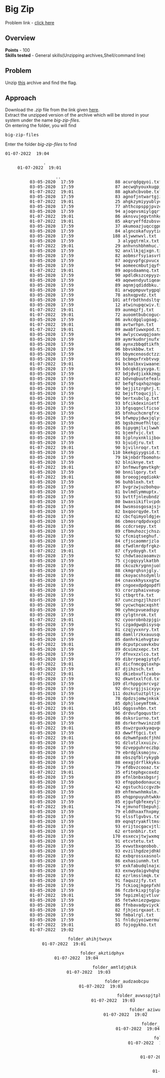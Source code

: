 <h1>Big Zip</h1>
Problem link - <a href="https://play.picoctf.org/practice/challenge/322">click here</a>
<h2>Overview</h2>
<b>Points</b> - 100<br>
<b>Skills tested</b> - General skills(Unzipping archives,Shell/command line)
<h2>Problem</h2>
Unzip <a href="https://artifacts.picoctf.net/c/554/big-zip-files.zip">this</a> archive and find the flag.
<h2>Approach</h2>
Download the <i>.zip</i> file from the link given  <a href="https://artifacts.picoctf.net/c/554/files.zip">here</a>.<br>
Extract the unzipped version of the archive which will be stored in your system under the name <i>big-zip-files</i>.<br>
On entering the folder, you will find
<pre>big-zip-files</pre>
Enter the folder <i>big-zip-files</i> to find
<pre>
01-07-2022  19:04    <DIR>          .
01-07-2022  19:01    <DIR>          ..
03-05-2020  17:59                88 acurqdgqyoi.txt
03-05-2020  17:59                87 aecwqhyouxkugpjtn.txt
01-07-2022  19:01                88 agkahcbvobe.txt
03-05-2020  17:59                83 agnofjntwartgjzq.txt
01-07-2022  19:01                25 ahgkzymiyyublyejnusurp.txt
03-05-2020  17:59                77 ahthcopsppjpvzeny.txt
03-05-2020  17:59                94 ajoqevsmiylgqrt.txt
01-07-2022  19:01                86 aknsvujegvtnhkgfhxbjz.txt
01-07-2022  19:01                85 akqryeffdzubsvowkt.txt
03-05-2020  17:59                37 akumoazjuqccgpmunktwebd.txt
03-05-2020  17:59                84 algncokafuyytinny.txt
03-05-2020  17:59               188 aljwwnwvl.txt
03-05-2020  17:59                 3 alygqtrmlx.txt
01-07-2022  19:01                29 anhvnshbhmhuc.txt
03-05-2020  17:59                92 anxllkjqjxgn.txt
03-05-2020  17:59                82 aobmsrfsyiasvrhb.txt
03-05-2020  17:59                87 aogyvpfgcpvucx.txt
03-05-2020  17:59                94 aomeecmbutjqyfvmgxcwqd.txt
01-07-2022  19:01                89 aopsdaamnq.txt
03-05-2020  17:59                90 apdldkszcepyyzcebqusit.txt
03-05-2020  17:59                49 aqewendyutiqeauv.txt
03-05-2020  17:59                89 aqnmjqdiddbku.txt
03-05-2020  17:59                81 arwppmpuvtygpqkmwewpwba.txt
03-05-2020  17:59                78 ashxqpvdz.txt
03-05-2020  17:59               101 atfrbdthndsltqvx.txt
03-05-2020  17:59                12 atwinupqcwiv.txt
01-07-2022  19:01                89 aunmqzfj.txt
01-07-2022  19:01                72 auoomtbubcogucclgmazg.txt
03-05-2020  17:59                86 avkcdgqlugoag.txt
01-07-2022  19:01                88 avtwrhpn.txt
01-07-2022  19:01                89 awabfiwwxpod.txt
03-05-2020  17:59                94 awlyccwuqqjoangsxw.txt
03-05-2020  17:59                89 aymrkudnrjnufxfdj.txt
03-05-2020  17:59                88 aynxzbbqdtikfhj.txt
03-05-2020  17:59                96 bbvskbbw.txt
03-05-2020  17:59                89 bbymcenosdctzzxcwjxhgphs.txt
03-05-2020  17:59                91 bcbmqxfrxbtvvpjm.txt
01-07-2022  19:01                84 bckolbxviwaanexbk.txt
03-05-2020  17:59                93 bdcqkdiyxyga.txt
03-05-2020  17:59                87 bdjdvdjixkkzmgpht.txt
03-05-2020  17:59                82 bdvnqbuutefealgveyiqd.txt
03-05-2020  17:59                87 befqfsqxhqznqpnmbeayfg.txt
03-05-2020  17:59                90 bejjitzrghrj.txt
03-05-2020  17:59                82 bejsftoqucjjl.txt
03-05-2020  17:59                90 bertxubclg.txt
03-05-2020  17:59                93 bfcikdexinietftdcivwdt.txt
03-05-2020  17:59                33 bfgsqqnclficsolyyzrfxh.txt
03-05-2020  17:59                85 bfnhuchcmrqfrxj.txt
03-05-2020  17:59                94 bfwmpyjdwxjqlysk.txt
03-05-2020  17:59                85 bgsbzmuefhltqczrvj.txt
03-05-2020  17:59                86 bipyqmjlxjlwwhlyiftmnboj.txt
03-05-2020  17:59                91 bjemfvjc.txt
03-05-2020  17:59                88 bjplnyxnklijbodnnll.txt
03-05-2020  17:59                93 bjuidjru.txt
01-07-2022  19:01                90 bjvilnroqr.txt
03-05-2020  17:59               110 bkekgiyygsid.txt
03-05-2020  17:59                79 bkjnbdrfbomohsofd.txt
03-05-2020  17:59                92 blniknye.txt
01-07-2022  19:01                87 bnfmwufgmvtkghydlxp.txt
03-05-2020  17:59                90 bnnilqory.txt
01-07-2022  19:01                88 broeogjeqdiokkvwxdwdk.txt
03-05-2020  17:59                96 buhbloxh.txt
03-05-2020  17:59                87 bvgrzwjuzbohquc.txt
03-05-2020  17:59                81 bvlmdlymmuptx.txt
03-05-2020  17:59                93 bvttfjnleubndzl.txt
03-05-2020  17:59                80 bwaxsikiflvcpdguzpo.txt
03-05-2020  17:59                84 bwsmsosgosajsjualveflqhz.txt
03-05-2020  17:59                82 bxqoorqyde.txt
03-05-2020  17:59                82 cbcfqimyoldgjeohtyew.txt
03-05-2020  17:59                86 cbmosrqdpdvxgchirit.txt
03-05-2020  17:59                86 ccdcrsepy.txt
03-05-2020  17:59                89 cfbmuhozcjchsza.txt
03-05-2020  17:59                92 cfcmiqtseghuf.txt
03-05-2020  17:59                84 cfjscaommrjzlo.txt
03-05-2020  17:59                88 cfwdlmrdpfrgkzc.txt
01-07-2022  19:01                87 cfyydoygh.txt
03-05-2020  17:59                92 chdwtaozaoamvzn.txt
03-05-2020  17:59                75 cjcgqsyylkatbh.txt
03-05-2020  17:59                88 ckcuzkrygnnjuokitfdwkr.txt
03-05-2020  17:59                88 ckmgrqhsnjgly.txt
03-05-2020  17:59                88 ckoyacshsdymllmxmjox.txt
03-05-2020  17:59                84 cnavxkhysxxgtwixkkp.txt
03-05-2020  17:59                89 cngoexdpdgopdfba.txt
03-05-2020  17:59                93 crorzphaivxeugcapx.txt
03-05-2020  17:59                91 ctbqrtfa.txt
03-05-2020  17:59                87 cunczngzjlhzorkzhinhiddf.txt
03-05-2020  17:59                90 cycwchqacxqshtfrpxw.txt
03-05-2020  17:59                90 cyhmcpvueadspy.txt
03-05-2020  17:59                89 cylgtnrok.txt
01-07-2022  19:01                92 cyoorobnbzpjgiutggox.txt
03-05-2020  17:59                91 czgadgwqbisysqolnn.txt
03-05-2020  17:59                81 czqjyvxnry.txt
03-05-2020  17:59                88 damllrzkxauusqwqw.txt
03-05-2020  17:59                85 danhrkiehvgtav.txt
01-07-2022  19:01                89 dcputpcuavkxbufroeyktp.txt
03-05-2020  17:59                89 dcuimzxepc.txt
03-05-2020  17:59                77 dfnvxzxlco.txt
03-05-2020  17:59                99 dibrrpeagiytqfa.txt
01-07-2022  19:01                81 dicfnmcgqloxhpobcsi.txt
03-05-2020  17:59                87 djihzsch.txt
01-07-2022  19:01                81 dkiebxuflzvaboocebgf.txt
03-05-2020  17:59                92 dkwntxxlfcd.txt
03-05-2020  17:59               109 dlrhppgcmrcvgzfxyk.txt
03-05-2020  17:59                92 dncsrgjjsicxyyotwi.txt
03-05-2020  17:59               111 dozkutuztpltjxzbewbndcp.txt
03-05-2020  17:59                78 dpdzsjomwjnksklqumyub.txt
03-05-2020  17:59                85 dphjloeymftmk.txt
01-07-2022  19:01               161 dqgssvhbn.txt
03-05-2020  17:59                96 drdvufgoqustbrxagsuz.txt
03-05-2020  17:59                86 dsksriurno.txt
03-05-2020  17:59                88 dsrkerhwvinzzdbnpfqt.txt
01-07-2022  19:01                85 dswzrguxkyaqvgqzevudu.txt
03-05-2020  17:59                83 dwwfftgci.txt
01-07-2022  19:01                66 dzhwmfpxdcfjhhhaz.txt
03-05-2020  17:59                91 dzlutzlxxuizv.txt
03-05-2020  17:59                90 dzvepguhreczbpilfplck.txt
03-05-2020  17:59                79 ebrdglksmojnv.txt
03-05-2020  17:59                88 ebszqfblrykygbr.txt
03-05-2020  17:59                88 eexgjdrflkkyksavwwvel.txt
03-05-2020  17:59                79 efdbvzcooaz.txt
01-07-2022  19:01                35 efitephgxcoxdzjrykuztrv.txt
03-05-2020  17:59                89 efnlbnbxsbgsrj.txt
03-05-2020  17:59                93 efnppbodonaucxpzeqyzltmh.txt
03-05-2020  17:59                42 egstuchiccgvzboexf.txt
03-05-2020  17:59                89 ehfmnwnhmkulm.txt
03-05-2020  17:59                85 ehqpnpuyuhtwkkutbtsoa.txt
03-05-2020  17:59                85 ejgufqbfexeyljvbzvhvti.txt
01-07-2022  19:01                74 ejmvnoftbepuhjztrpm.txt
03-05-2020  17:59                79 elddhxaxfhxpmyjzlqo.txt
03-05-2020  17:59                91 elssflgvbvs.txt
03-05-2020  17:59                89 eqnqtryakfltmss.txt
03-05-2020  17:59                93 erijtocgacvjtlxhbbiir.txt
03-05-2020  17:59                62 ertonbhir.txt
03-05-2020  17:59               170 esxecvjtwjwxmqfbp.txt
03-05-2020  17:59                91 etcvtetu.txt
03-05-2020  17:59                35 evwutbxqeobob.txt
03-05-2020  17:59                93 evzilhgdzejdhkb.txt
03-05-2020  17:59                82 exbqrossxasnolqqis.txt
03-05-2020  17:59                86 exhasiunmh.txt
03-05-2020  17:59                97 exkfabudqlnajxxhtbfvo.txt
03-05-2020  17:59                83 exnwydaigvhqhqfhup.txt
03-05-2020  17:59                82 ezrlmsslmqk.txt
03-05-2020  17:59                91 faquzzjfy.txt
03-05-2020  17:59                75 fckioqjkgepfxhhtphmi.txt
03-05-2020  17:59                86 fczbrkixpjtglgca.txt
01-07-2022  19:01                59 fepizmlqjvtluvtrfh.txt
03-05-2020  17:59                85 fetwkniezgwgpuajm.txt
03-05-2020  17:59                86 ffnbavadpviycklwm.txt
03-05-2020  17:59                82 fjhjeirqxaot.txt
03-05-2020  17:59                90 fmbalrgl.txt
03-05-2020  17:59                51 fnldujyoiwermulsc.txt
01-07-2022  19:01                85 fojogykho.txt
01-07-2022  19:02    <DIR>          folder_ahihjtwxyx
01-07-2022  19:01    <DIR>          folder_akztidphyx
01-07-2022  19:04    <DIR>          folder_amtldjqhik
01-07-2022  19:03    <DIR>          folder_audzaobcpu
01-07-2022  19:03    <DIR>          folder_avwsspjtpl
01-07-2022  19:03    <DIR>          folder_aziwuihrzs
01-07-2022  19:02    <DIR>          folder_bacjodqcbi
01-07-2022  19:04    <DIR>          folder_bbgetrgzkq
01-07-2022  19:03    <DIR>          folder_bhqrhqawuy
01-07-2022  19:01    <DIR>          folder_bkowexixjw
01-07-2022  19:01    <DIR>          folder_blruwfommb
01-07-2022  19:02    <DIR>          folder_blsoptsoyw
01-07-2022  19:04    <DIR>          folder_bonhiouupd
01-07-2022  19:02    <DIR>          folder_bsaimdjweb
01-07-2022  19:03    <DIR>          folder_cbuspegnaj
01-07-2022  19:02    <DIR>          folder_chrijeenfm
01-07-2022  19:03    <DIR>          folder_cltnqdophu
01-07-2022  19:02    <DIR>          folder_clvucdqgyl
01-07-2022  19:01    <DIR>          folder_cqwqkwgnco
01-07-2022  19:03    <DIR>          folder_cvjxzintzk
01-07-2022  19:03    <DIR>          folder_cvzmvludrs
01-07-2022  19:02    <DIR>          folder_dmjlvgcwtc
01-07-2022  19:03    <DIR>          folder_dmttswkani
01-07-2022  19:03    <DIR>          folder_dutlqpbtbe
01-07-2022  19:01    <DIR>          folder_edjlqfyqrh
01-07-2022  19:03    <DIR>          folder_ejsmvhdnkh
01-07-2022  19:02    <DIR>          folder_eqpflnlidb
01-07-2022  19:03    <DIR>          folder_etsqcjcxom
01-07-2022  19:02    <DIR>          folder_faecmxlvnp
01-07-2022  19:02    <DIR>          folder_fcfaqewzkv
01-07-2022  19:03    <DIR>          folder_fevpxssxat
01-07-2022  19:02    <DIR>          folder_fngjmsugng
01-07-2022  19:02    <DIR>          folder_fogosbxway
01-07-2022  19:01    <DIR>          folder_fqmjtuthge
01-07-2022  19:03    <DIR>          folder_fzvuudytnf
01-07-2022  19:03    <DIR>          folder_geompbqzxd
01-07-2022  19:02    <DIR>          folder_gfdesdtwcu
01-07-2022  19:03    <DIR>          folder_gmxxziwjqx
01-07-2022  19:03    <DIR>          folder_guneyklias
01-07-2022  19:03    <DIR>          folder_gyemxikwvn
01-07-2022  19:02    <DIR>          folder_hjqtcpwxby
01-07-2022  19:03    <DIR>          folder_hxarnwdtrd
01-07-2022  19:01    <DIR>          folder_hypzuqhumd
01-07-2022  19:03    <DIR>          folder_icmzigkcnw
01-07-2022  19:02    <DIR>          folder_imhdldifac
01-07-2022  19:02    <DIR>          folder_izrnblgxjd
01-07-2022  19:03    <DIR>          folder_jrcpayixfu
01-07-2022  19:02    <DIR>          folder_jwybtbdcvu
01-07-2022  19:01    <DIR>          folder_knqqchrayk
01-07-2022  19:03    <DIR>          folder_kvinourcjb
01-07-2022  19:04    <DIR>          folder_lqwdjskvcs
01-07-2022  19:03    <DIR>          folder_lwggmaaooc
01-07-2022  19:02    <DIR>          folder_lzhkhnuylz
01-07-2022  19:02    <DIR>          folder_mroxaffqrr
01-07-2022  19:03    <DIR>          folder_mtnccujynf
01-07-2022  19:03    <DIR>          folder_muyarpxlsi
01-07-2022  19:03    <DIR>          folder_mwvgvimhdc
01-07-2022  19:02    <DIR>          folder_njbcrjkdoi
01-07-2022  19:02    <DIR>          folder_nkaoakqizc
01-07-2022  19:04    <DIR>          folder_nkcavztkwb
01-07-2022  19:02    <DIR>          folder_nqbpooukfd
01-07-2022  19:02    <DIR>          folder_nscwbcvogl
01-07-2022  19:03    <DIR>          folder_ntjgibnjmx
01-07-2022  19:03    <DIR>          folder_nwspazpqqd
01-07-2022  19:04    <DIR>          folder_oetovspdce
01-07-2022  19:03    <DIR>          folder_ofovjtgpwa
01-07-2022  19:04    <DIR>          folder_oujhxaidup
01-07-2022  19:03    <DIR>          folder_ovlozxgwts
01-07-2022  19:03    <DIR>          folder_ovvezqltve
01-07-2022  19:02    <DIR>          folder_oytxufxiii
01-07-2022  19:04    <DIR>          folder_pmbymkjcya
01-07-2022  19:02    <DIR>          folder_psxdzgflqc
01-07-2022  19:03    <DIR>          folder_ptzamcbltj
01-07-2022  19:01    <DIR>          folder_qhscwikodv
01-07-2022  19:03    <DIR>          folder_qitlpxqeli
01-07-2022  19:03    <DIR>          folder_qsvuebxszi
01-07-2022  19:03    <DIR>          folder_qtpzzufiif
01-07-2022  19:01    <DIR>          folder_qxwkxseuqs
01-07-2022  19:02    <DIR>          folder_radrvnnasd
01-07-2022  19:02    <DIR>          folder_rasawtmevb
01-07-2022  19:03    <DIR>          folder_rjbcmioctq
01-07-2022  19:03    <DIR>          folder_rjvnlxyofr
01-07-2022  19:01    <DIR>          folder_rzmrqygplj
01-07-2022  19:02    <DIR>          folder_sbvaeypacm
01-07-2022  19:02    <DIR>          folder_sowfjtixdy
01-07-2022  19:04    <DIR>          folder_sxabgsqxvb
01-07-2022  19:03    <DIR>          folder_tbhshnnhwd
01-07-2022  19:04    <DIR>          folder_tdhydyuvdy
01-07-2022  19:01    <DIR>          folder_tjrjqqmiku
01-07-2022  19:02    <DIR>          folder_trxwljhoxs
01-07-2022  19:02    <DIR>          folder_tsqkkiiovy
01-07-2022  19:02    <DIR>          folder_twuizabyzr
01-07-2022  19:01    <DIR>          folder_upmnuvdruy
01-07-2022  19:04    <DIR>          folder_uqzuntjyvm
01-07-2022  19:02    <DIR>          folder_usagrfaixh
01-07-2022  19:01    <DIR>          folder_uxvqunebny
01-07-2022  19:03    <DIR>          folder_vikrydtvwa
01-07-2022  19:02    <DIR>          folder_vkbphysfda
01-07-2022  19:04    <DIR>          folder_vlsainekkd
01-07-2022  19:01    <DIR>          folder_vpveoiyibn
01-07-2022  19:04    <DIR>          folder_vutirmgutz
01-07-2022  19:04    <DIR>          folder_wdhgdgrbfc
01-07-2022  19:02    <DIR>          folder_wgdcdmekky
01-07-2022  19:03    <DIR>          folder_wrdnrcybcd
01-07-2022  19:02    <DIR>          folder_wxadangttv
01-07-2022  19:01    <DIR>          folder_wxwuccjcgo
01-07-2022  19:02    <DIR>          folder_xcjkkezjhy
01-07-2022  19:04    <DIR>          folder_xcrvrhtzsx
01-07-2022  19:03    <DIR>          folder_xehkkhqjny
01-07-2022  19:03    <DIR>          folder_xikaalbeii
01-07-2022  19:04    <DIR>          folder_xmhgnljztz
01-07-2022  19:02    <DIR>          folder_xncqtawnlz
01-07-2022  19:02    <DIR>          folder_xtshijybzy
01-07-2022  19:03    <DIR>          folder_ykefifmclf
01-07-2022  19:01    <DIR>          folder_ywdgheanll
01-07-2022  19:03    <DIR>          folder_yxrogskwkf
01-07-2022  19:02    <DIR>          folder_yyocxcaojm
01-07-2022  19:01    <DIR>          folder_zcnvekqcsp
01-07-2022  19:02    <DIR>          folder_zxncalkvzm
03-05-2020  17:59                95 foscvapeukcj.txt
03-05-2020  17:59                81 fozjmvtltsrrnlinlvika.txt
03-05-2020  17:59                87 fqyrjgsncfofueunn.txt
03-05-2020  17:59                88 fudfsewmaafsbniiyktzr.txt
03-05-2020  17:59                83 fvrapzgdkhtotqqwxntpkdg.txt
03-05-2020  17:59                92 fvwfxrzdgyvljfwfogpz.txt
01-07-2022  19:01                92 fwuybefdoofkyrvgouwz.txt
01-07-2022  19:01                88 fxmywnktcrvdeqkmfe.txt
01-07-2022  19:01                80 fyhcvbucfglxobq.txt
01-07-2022  19:01                85 fyhthtqanefcqiqkwmpst.txt
03-05-2020  17:59               169 fymuoazrfsnxecsvgtzn.txt
03-05-2020  17:59                89 fzkzwxylpgnoeoxtt.txt
03-05-2020  17:59                90 fzucrufdpuplrinccgm.txt
03-05-2020  17:59                82 gbdmyfpixqbrlmkzys.txt
03-05-2020  17:59                46 gbeflxegbqgh.txt
03-05-2020  17:59                90 gctmujtpbeuowqktskbdwwc.txt
01-07-2022  19:01                83 gdejqcrteheraawufydir.txt
03-05-2020  17:59                81 ggjvczcruzkkmftr.txt
03-05-2020  17:59                90 ggpvwvhmzbhvzwcpahfzf.txt
01-07-2022  19:01                21 gigulxxejwckol.txt
03-05-2020  17:59                87 gkfhhpvyoajvjmdthlpo.txt
03-05-2020  17:59                95 gkfzsbtnuklomoeihnr.txt
01-07-2022  19:01                79 gkqhpxxarsxwxqn.txt
01-07-2022  19:01                96 gkwjldgxkzflahh.txt
01-07-2022  19:01                88 gmdzwcfh.txt
01-07-2022  19:01                37 gnvqxpacdymyijixhdb.txt
03-05-2020  17:59                90 gqnfawhjzrstw.txt
01-07-2022  19:01                88 gqoghzrxnfzxve.txt
03-05-2020  17:59                85 gsozpsblaquyqubqzmzbvdhn.txt
03-05-2020  17:59                89 gubhbqcbyabdpbm.txt
03-05-2020  17:59                86 guhdpkchn.txt
01-07-2022  19:01                89 guhmqinbazvgovwjxf.txt
03-05-2020  17:59                86 gwkbakqqr.txt
03-05-2020  17:59                23 gwpknueybwxg.txt
03-05-2020  17:59                82 gxvdvbvlrvqpxrwlyfvhjea.txt
03-05-2020  17:59               104 gzcicadxxdhdlazay.txt
03-05-2020  17:59                86 gzmlzunurqco.txt
03-05-2020  17:59                90 gzunuopftivut.txt
03-05-2020  17:59                81 hbmvswuso.txt
03-05-2020  17:59                89 hcfiukmxxznnhrhujg.txt
03-05-2020  17:59                90 hcigdurjdsdxppicqek.txt
03-05-2020  17:59                82 hcshrptzbru.txt
03-05-2020  17:59                90 hcwfqhgxmgactlgupuvjji.txt
03-05-2020  17:59                88 hczpmrstcfz.txt
03-05-2020  17:59                28 heacmdencfnuswak.txt
03-05-2020  17:59                91 hehqscbcpnublxaybula.txt
01-07-2022  19:01                87 henbmugabzzqokxpydbsufai.txt
03-05-2020  17:59                93 hhqpobbwl.txt
03-05-2020  17:59                86 hhrqhaqqwgwgeoijgnievqt.txt
03-05-2020  17:59                91 hjezfeetfgpo.txt
03-05-2020  17:59                19 hkpqijxokeigqxfplafskhvf.txt
03-05-2020  17:59                89 hlbummkhnqv.txt
03-05-2020  17:59               175 hllhxlvvdgiii.txt
03-05-2020  17:59                88 hlwulnwujjmmoezjm.txt
03-05-2020  17:59                26 hmdkumdh.txt
03-05-2020  17:59                91 hoabnwdmqxtvjidouyl.txt
03-05-2020  17:59                89 hoknooruxubzdylidmxmirpx.txt
03-05-2020  17:59                83 hoqzvcxttkbxzpdiihkm.txt
03-05-2020  17:59                85 hozkukutzpzxdkyv.txt
03-05-2020  17:59                89 hquhlocwkeobuxpzwj.txt
03-05-2020  17:59                86 hsotdrvwofionfjgulbdwun.txt
03-05-2020  17:59                89 hulepsmrgwvxuyac.txt
03-05-2020  17:59                98 hurelfscaplaustaibkv.txt
03-05-2020  17:59                96 hvyesmomjlilmwbk.txt
03-05-2020  17:59                80 hwszdzwihufkjk.txt
01-07-2022  19:01                86 hwyilhqczfuynxszcmhshp.txt
01-07-2022  19:01                89 hyigflomcweq.txt
03-05-2020  17:59                91 hylbekyrhmdnfzpbffz.txt
03-05-2020  17:59                83 iadfbuucsuh.txt
03-05-2020  17:59                80 iaigmrupwabdslyfnae.txt
01-07-2022  19:01                93 idvvniidkwcpwuavzgvqfn.txt
03-05-2020  17:59                91 ifvfczvcjyuesxiltlzyvzcw.txt
03-05-2020  17:59                84 igikhevnxqkczkbpkz.txt
03-05-2020  17:59                87 igqecbsf.txt
03-05-2020  17:59                90 igxzpywy.txt
03-05-2020  17:59                32 ihdqlnnfpedd.txt
03-05-2020  17:59               111 ihuiuiltlas.txt
03-05-2020  17:59                89 ikcgeram.txt
01-07-2022  19:01                84 ikurqussssfhpfcbw.txt
01-07-2022  19:01                90 ilmgqurbzs.txt
03-05-2020  17:59                93 inczjboudkdqwjltstjbi.txt
03-05-2020  17:59                95 inhhxzpctl.txt
03-05-2020  17:59                83 iqjjivkwlgsiqj.txt
03-05-2020  17:59                88 iserhlwdhhc.txt
03-05-2020  17:59                94 itkmaptvdhmabicd.txt
01-07-2022  19:01                91 itttrfbeajzjmgufqwueip.txt
03-05-2020  17:59                91 iulkpjkvdjmgnechkpg.txt
03-05-2020  17:59                80 iwbtrxdiufdapybozsl.txt
03-05-2020  17:59               180 iwhnbrelcihfsnlailg.txt
03-05-2020  17:59                86 iwqsvthweriaeryzlsulavq.txt
03-05-2020  17:59                89 ixnjdvrtxbjqokbklmksqm.txt
01-07-2022  19:01                71 iynjmlifzqlnf.txt
03-05-2020  17:59                89 iyqhdruthzvgf.txt
03-05-2020  17:59                85 izktphvzmx.txt
03-05-2020  17:59                88 jfhfsilzxewqxooqpius.txt
01-07-2022  19:01                90 jflgpeyjfsnzmomlokdut.txt
03-05-2020  17:59                83 jhohfyuhp.txt
01-07-2022  19:01                75 jhutpvthg.txt
03-05-2020  17:59                82 jkmaaypzg.txt
03-05-2020  17:59                94 jkpohoxp.txt
03-05-2020  17:59                89 jkshtszwkbvw.txt
03-05-2020  17:59                64 jktgoqaioszlmjlt.txt
03-05-2020  17:59                89 jmldtllmiobmxwxcxsatpbr.txt
03-05-2020  17:59                89 jowjtidhtqncswpx.txt
03-05-2020  17:59                84 jppbdlyppdicnjfhqqplaq.txt
03-05-2020  17:59                15 jpvaawkrpno.txt
03-05-2020  17:59                88 jrdzivoqwdmt.txt
01-07-2022  19:01                94 jvuiuibk.txt
03-05-2020  17:59                80 jvutlpnevmtboneswt.txt
03-05-2020  17:59                86 jwdwrzfxwmdu.txt
01-07-2022  19:01                85 jwhddpxrgckcchaeqsbclf.txt
03-05-2020  17:59                90 jxoqjwwage.txt
03-05-2020  17:59                85 jxphwcnirjanihihymjyotnz.txt
03-05-2020  17:59                86 jymvxvmlxwnojaynyuzamnj.txt
03-05-2020  17:59                82 jzbmhbzsoqmhfxnyj.txt
03-05-2020  17:59                84 jzuufffekpzrdshaibfdsfu.txt
01-07-2022  19:01                13 kbigbmtuanrxj.txt
03-05-2020  17:59                87 kdcygrtjixqlqnn.txt
01-07-2022  19:01                85 kdtzhmumpbdcr.txt
03-05-2020  17:59                88 kgbmufixh.txt
03-05-2020  17:59                93 kgpolzqkdbavyrvm.txt
03-05-2020  17:59               100 kgupjbjaa.txt
03-05-2020  17:59                92 kgyovjhklqabaiiqzklp.txt
03-05-2020  17:59                87 kluznzqjbjepvgcfk.txt
03-05-2020  17:59               174 kmlrkidnutaaggcfeicg.txt
03-05-2020  17:59                89 knesokyylaazfltheeavxwv.txt
03-05-2020  17:59                88 knylvfpaaiucxiwpt.txt
03-05-2020  17:59                93 koknpgnzbklskbqnpcsqgf.txt
01-07-2022  19:01                79 kpszqscdipfflxwxfcczn.txt
03-05-2020  17:59                68 kqjgxygvxwsp.txt
03-05-2020  17:59                74 kqyrqqloqkrh.txt
03-05-2020  17:59                88 kwnzohtzewlqujptaybq.txt
03-05-2020  17:59                94 kwpyxkrrmuz.txt
03-05-2020  17:59                90 kyxoixiivxesjgywr.txt
03-05-2020  17:59                91 kzfxmoonx.txt
03-05-2020  17:59                89 labweacjjcleidjgscyaeaoy.txt
03-05-2020  17:59                85 ladtlepqyxiyqfgyvwp.txt
03-05-2020  17:59                82 lagucpalrlsmsdkoxlkns.txt
03-05-2020  17:59                15 lakibsjsvindcsk.txt
03-05-2020  17:59                91 lcvbkbfdrgakwjxguw.txt
03-05-2020  17:59                87 lhirneytcbvupaowpp.txt
03-05-2020  17:59                38 lhzrwpfuftfsdx.txt
01-07-2022  19:01                88 lioabyvs.txt
01-07-2022  19:01                85 lmexkvjieicmhbjmaf.txt
03-05-2020  17:59                90 lmkcegutdbgahloqyiej.txt
03-05-2020  17:59                89 lnratoibanshvoimywqgvbr.txt
03-05-2020  17:59                86 loylojqjmvtkoxetujlbp.txt
03-05-2020  17:59                 6 loznrwjjvgaoxzethfony.txt
03-05-2020  17:59                53 lpewtpkurdmcivfpw.txt
03-05-2020  17:59                31 lpfcpqdncbbonzhytflqx.txt
03-05-2020  17:59                86 lrsxwxel.txt
03-05-2020  17:59                84 ltmvvgvcw.txt
03-05-2020  17:59                94 lugfmhbugaurpyetqnnvibn.txt
03-05-2020  17:59                75 luvmwxfyjxcjn.txt
03-05-2020  17:59                38 luzzwsphatdbxw.txt
03-05-2020  17:59                89 lwhwbzyuf.txt
03-05-2020  17:59                87 lwkpjdkdhut.txt
03-05-2020  17:59                90 lwqqokpbncexepn.txt
03-05-2020  17:59                91 lxoueirqluunsisptz.txt
01-07-2022  19:01                55 lynhdakni.txt
03-05-2020  17:59                85 lztpmeovkyegaumydnq.txt
03-05-2020  17:59                92 mawkekrqhvvwlzswxsn.txt
03-05-2020  17:59                78 mazytbifqdmpflxecqaul.txt
03-05-2020  17:59                85 mcjgpzyfqkjkgcqxunw.txt
03-05-2020  17:59                90 mdaoqswueetfvavpzevzdw.txt
03-05-2020  17:59                90 mdapxsgbre.txt
03-05-2020  17:59                95 mkpjzioedctmolj.txt
01-07-2022  19:01                82 mktyhgmedcj.txt
01-07-2022  19:01                90 mkyhrzdcmsnwqdmpuqftz.txt
03-05-2020  17:59                88 mlbsobewwehpoilqccqq.txt
01-07-2022  19:01                45 mlowsathkwra.txt
03-05-2020  17:59                91 mnffkxcceikkzqfebh.txt
03-05-2020  17:59                84 mnwbicbqadbbegu.txt
03-05-2020  17:59                88 mpurnvnohzhutjfmiu.txt
03-05-2020  17:59                55 msmolavdvnzt.txt
03-05-2020  17:59                91 muejxoonumiwhmek.txt
03-05-2020  17:59                93 musfdvthnijxnbspt.txt
03-05-2020  17:59                69 mutkumdxww.txt
03-05-2020  17:59                87 mwmyugpjpvhesgjd.txt
03-05-2020  17:59               128 mxnbugmfsuwdeo.txt
01-07-2022  19:01                40 mxnenstayuxpupziqjlpfdo.txt
01-07-2022  19:01                91 myjdwgkvo.txt
01-07-2022  19:01                34 myllpxocxggltjitnkyc.txt
03-05-2020  17:59                87 nabxbvqxwlptb.txt
01-07-2022  19:01                82 nbdrisadyqmbapbdapf.txt
03-05-2020  17:59                90 nbnmjtavrdtrkyyronbirqk.txt
03-05-2020  17:59                20 ndahzeirpzyrjrrrlo.txt
03-05-2020  17:59                78 ndrjliqu.txt
03-05-2020  17:59                93 negcjkqxc.txt
03-05-2020  17:59                93 nerygxvybsmlxg.txt
03-05-2020  17:59                92 nfahnxwtdgesfaog.txt
01-07-2022  19:01                78 nfdkjrqglezwylcglcrqhytf.txt
03-05-2020  17:59                90 nftmxkynxgcokemtmsrkvpj.txt
03-05-2020  17:59               103 niltnyuyyoiybvwke.txt
03-05-2020  17:59                77 nlaglqpeemkyxtnadztngnys.txt
01-07-2022  19:01                88 nminpgfxsvzoc.txt
03-05-2020  17:59                38 nnjxmsexpcj.txt
03-05-2020  17:59                82 nplrvqikgrndvtzwfv.txt
03-05-2020  17:59                93 nqdokgbicrkkf.txt
03-05-2020  17:59                91 nrwufccyznzbmdjkwde.txt
03-05-2020  17:59                52 nsisvfypckrydbal.txt
03-05-2020  17:59                89 nudrvwvzlcipmebuqkscfznb.txt
03-05-2020  17:59                76 nvccqmzzmznnmq.txt
03-05-2020  17:59                90 nvixklboaujqqdzhvlvm.txt
03-05-2020  17:59                86 nvppzzhdqjlffsqqyx.txt
03-05-2020  17:59                89 nvsghmstomql.txt
03-05-2020  17:59                91 nwfwmqyzujbofaqrlcgkau.txt
01-07-2022  19:01                85 nwnxoxtlidzwcwcuubju.txt
01-07-2022  19:01                80 nxtyfwwnnifcisepihw.txt
03-05-2020  17:59                87 oafxnlzsdeph.txt
03-05-2020  17:59               177 oanhzoiauztbij.txt
01-07-2022  19:01                95 obkldvnhir.txt
03-05-2020  17:59                94 ocdgtzdftcaenemwv.txt
03-05-2020  17:59                72 ocftbzwpjvjunentuho.txt
03-05-2020  17:59                61 oepziofjzvxzf.txt
03-05-2020  17:59                52 ogfjjioyc.txt
03-05-2020  17:59               116 ogmkhuwrbzaoxhgt.txt
03-05-2020  17:59                89 ohbrugkrqdzrc.txt
03-05-2020  17:59                85 ohnfmgfslnyniqkfelxywvqv.txt
03-05-2020  17:59               103 oiquvgpgsietbcn.txt
03-05-2020  17:59                87 okyinrlby.txt
03-05-2020  17:59                86 oliiqtgwyapghbbqrejdsy.txt
03-05-2020  17:59                77 olukbfmlzimwdy.txt
03-05-2020  17:59               108 opkxmpzjvfv.txt
03-05-2020  17:59                88 oqojqevzmm.txt
03-05-2020  17:59               101 ordiqeyhqhterhpgr.txt
03-05-2020  17:59                87 orpqklok.txt
03-05-2020  17:59                84 osgowakqhnojyxenxigpd.txt
03-05-2020  17:59                79 otfmczvihptqh.txt
01-07-2022  19:01                92 otgjjdbhookj.txt
03-05-2020  17:59                93 othqbrdcucqydfbrfbfnwvg.txt
03-05-2020  17:59                89 oujpltnclskf.txt
01-07-2022  19:01                78 owjmbhlx.txt
03-05-2020  17:59                92 owynsggv.txt
03-05-2020  17:59                83 oxbcyjsy.txt
03-05-2020  17:59                83 oyhvawfuodcb.txt
03-05-2020  17:59                91 oyhyyadlafunm.txt
01-07-2022  19:01                10 oypvhxdlutsjw.txt
03-05-2020  17:59                89 ozqcgkzoqibsbmtv.txt
01-07-2022  19:01                86 pbrianutzpe.txt
01-07-2022  19:01                91 pcbowrabxhkhdycfdeutlv.txt
03-05-2020  17:59                80 pcobojcwfgb.txt
03-05-2020  17:59                56 pgdfigcbkgw.txt
01-07-2022  19:01               172 phgwknangvjwvweju.txt
03-05-2020  17:59                89 phtjykaw.txt
03-05-2020  17:59                29 pidwbnzrhiya.txt
03-05-2020  17:59                80 piruvhpiqgpvg.txt
03-05-2020  17:59                89 plhcwzkgaxubkwp.txt
03-05-2020  17:59                88 plrvgfoxowuc.txt
03-05-2020  17:59                93 pnjqxbzkwayxolvpge.txt
03-05-2020  17:59                90 porfrnktxkqplbvxzl.txt
03-05-2020  17:59                83 poxdgunpbeftusbv.txt
03-05-2020  17:59               185 ppkaxzgvmjkkmcjru.txt
03-05-2020  17:59                88 ppyxzwwuzxtgggc.txt
01-07-2022  19:01                89 pqotjtsrcdj.txt
01-07-2022  19:01                93 prshiwdgulpwt.txt
03-05-2020  17:59                86 ptghloaglxagbug.txt
03-05-2020  17:59                88 pwmjsfht.txt
03-05-2020  17:59                89 pxufvmubuhqaxjgytt.txt
01-07-2022  19:01                90 pydlreuuhooqon.txt
03-05-2020  17:59                91 pzqwqlunpxt.txt
01-07-2022  19:01                91 qatqgoew.txt
03-05-2020  17:59                83 qavphnhpze.txt
03-05-2020  17:59                91 qfpznsodzfbgbte.txt
03-05-2020  17:59                83 qhcsrwkdjubcncgz.txt
01-07-2022  19:01                89 qighuhrapcnu.txt
03-05-2020  17:59                91 qitzytbftwggyuamfit.txt
03-05-2020  17:59                84 qjhjgoniiqrph.txt
03-05-2020  17:59                92 qkqypdqcnbpwbgchxurx.txt
03-05-2020  17:59                77 qlaohuqgjpdyfbznj.txt
03-05-2020  17:59                78 qmjisezmkw.txt
03-05-2020  17:59                96 qniqkefwtdkjxnrsik.txt
01-07-2022  19:01                77 qnlpfghezxdgmlvy.txt
01-07-2022  19:01                89 qpxalmjknomijipeqaxzo.txt
03-05-2020  17:59                85 qpxlajduvcbhgyioy.txt
03-05-2020  17:59                90 qqdlfwdsqlayz.txt
03-05-2020  17:59                88 qqznmhjnsfnihftpsvthyz.txt
03-05-2020  17:59                79 qrvfpaupaplfzongmeztux.txt
01-07-2022  19:01                89 qskjuskeybtgic.txt
03-05-2020  17:59                82 qtkztgnqlx.txt
03-05-2020  17:59                87 qtupdddtqzvhdrwmeb.txt
03-05-2020  17:59                86 qwkhudiafa.txt
01-07-2022  19:01               108 qxftrkqoiozcmwjomjwcbqvc.txt
03-05-2020  17:59                87 qzfcymdexnnnuyqeblcdn.txt
03-05-2020  17:59                91 qzhqasnjedflxgtwlifhj.txt
03-05-2020  17:59                87 ragljzwquq.txt
03-05-2020  17:59                84 rbgkhxrktuzuedgcrjpba.txt
03-05-2020  17:59                17 rdopbrwkxdcqtz.txt
01-07-2022  19:01                90 reunufsxxpqf.txt
03-05-2020  17:59                89 rgxnyqfqhqyyjurcxvp.txt
03-05-2020  17:59                51 rkuxuphxufceo.txt
03-05-2020  17:59                89 rmkwitevckieq.txt
03-05-2020  17:59                88 rnfrrfdptjbkiugnvro.txt
03-05-2020  17:59                86 rojidkzkgtgraz.txt
03-05-2020  17:59                89 rpwmhjfylmoukjdxodtahy.txt
03-05-2020  17:59                88 rsojcceyrhrufm.txt
03-05-2020  17:59                93 rsrmvkrbfpxgeukobyz.txt
03-05-2020  17:59                86 rufgczrvlaavlcm.txt
01-07-2022  19:01                83 rxabjiwplbcb.txt
03-05-2020  17:59                 6 rxohaqrmsfjwtc.txt
01-07-2022  19:01                75 rxyhwlastxfmu.txt
01-07-2022  19:01                88 ryowcrsnrbygmemvlafonxgo.txt
03-05-2020  17:59                89 saoqlbhzb.txt
01-07-2022  19:01                90 sawlzumoaxbih.txt
03-05-2020  17:59               102 sbqtyaixzakfy.txt
01-07-2022  19:01                91 scfwnmzfsuozcuwbnenon.txt
03-05-2020  17:59               171 scouxhgldwm.txt
03-05-2020  17:59                94 scpsawhhyzanqhhvg.txt
03-05-2020  17:59                77 sdxexozxzohj.txt
03-05-2020  17:59                87 sfvauurhgtw.txt
03-05-2020  17:59                89 shyhisfnotafnky.txt
03-05-2020  17:59                89 sipepnbn.txt
03-05-2020  17:59                85 sivybvtnkehpbhwwnejbw.txt
03-05-2020  17:59                89 sjficysli.txt
03-05-2020  17:59               185 slojtjbfdysd.txt
03-05-2020  17:59                86 sluhtjgoc.txt
03-05-2020  17:59                87 slzekiyxembkvrwjjzfwkmnm.txt
01-07-2022  19:01                49 smutqylynapqbrh.txt
03-05-2020  17:59                90 smytockhnqouaezwtxbxq.txt
03-05-2020  17:59                95 snkwhnfbmmeljmhea.txt
03-05-2020  17:59                88 snqnlfaufzgdph.txt
03-05-2020  17:59                17 soykgsdkbbeoatuvb.txt
03-05-2020  17:59                85 spviepnlpopjvwvlweuagy.txt
01-07-2022  19:01                88 ssmwjuiub.txt
01-07-2022  19:01                88 suawuatubrfzbkl.txt
03-05-2020  17:59                85 sujbuvpsfh.txt
03-05-2020  17:59                74 suroxbcbfjrwdchqls.txt
03-05-2020  17:59                83 suxljebfmjnv.txt
01-07-2022  19:01               107 swgpdjpocr.txt
03-05-2020  17:59                85 syiznwaqmxjeltnzrtvhfl.txt
03-05-2020  17:59                96 szcbxardrjyvtnyzn.txt
03-05-2020  17:59                85 szhmvimlfn.txt
03-05-2020  17:59                86 taxogizsavngyqco.txt
01-07-2022  19:01                95 tcekkbmo.txt
01-07-2022  19:01                96 tfpqclzsf.txt
01-07-2022  19:01                71 tgkvwlavybixabithy.txt
03-05-2020  17:59                96 tlyyzuweiotaotmzznn.txt
03-05-2020  17:59                30 tmtekkrhdjseefxugjfy.txt
03-05-2020  17:59                82 tnnqytiydjkeofzrgdxthtu.txt
03-05-2020  17:59                90 tnxwqvnsdfwp.txt
03-05-2020  17:59                92 tnygdafzyr.txt
03-05-2020  17:59                18 tqasbpvyjs.txt
03-05-2020  17:59                91 trkmqvbvtqnlxm.txt
03-05-2020  17:59                82 ttbvtrsgl.txt
03-05-2020  17:59                90 twckbwwhhpygafpv.txt
03-05-2020  17:59               105 twmrrusiqrzpgm.txt
01-07-2022  19:01               102 txfgqnphofpo.txt
03-05-2020  17:59                91 txfhoypzpz.txt
03-05-2020  17:59                83 txtahhgfzib.txt
03-05-2020  17:59                93 tzivpxzkrpun.txt
03-05-2020  17:59                84 ubcrgcwryxqt.txt
03-05-2020  17:59                94 ubtcdqfaaqglwugouehfjyo.txt
01-07-2022  19:01                98 udwmyvjwnzljb.txt
03-05-2020  17:59                91 uejxiiqealpqmmunofjgcl.txt
03-05-2020  17:59                85 ugnbaaznfllmocsnhftbcpw.txt
03-05-2020  17:59                87 uhovkokybcizvlbzgzvyngjg.txt
01-07-2022  19:01               108 uimgkfjlmbdmjoyeoe.txt
01-07-2022  19:01                89 ukftcegwwlbuvaqxflpxt.txt
01-07-2022  19:01                88 ulwyjnmxenuyyoyrqasc.txt
01-07-2022  19:01                84 ulztgogf.txt
03-05-2020  17:59                99 umcndevrkoatueif.txt
03-05-2020  17:59                81 umsjksiqphtdkdddydujzl.txt
03-05-2020  17:59                91 umxyzvbz.txt
03-05-2020  17:59                87 uqjhptjazwevtfqafvu.txt
01-07-2022  19:01                83 ureanadwankljtbpocp.txt
03-05-2020  17:59                85 utrkamzhdhpuackij.txt
03-05-2020  17:59                80 uvinhafvwaldnoxsgz.txt
01-07-2022  19:01                89 uvofvqukcuxmlotxoqussduf.txt
03-05-2020  17:59                91 uvwgibrtjpqa.txt
01-07-2022  19:01                86 uvyjfdislejpn.txt
01-07-2022  19:01                98 uwfsfmosmfezhqfeq.txt
03-05-2020  17:59                80 uxredxjgfxeurzewa.txt
03-05-2020  17:59                90 uynkcgxxxluchbxadr.txt
03-05-2020  17:59                80 uzzrpnwcaceghqhxqjz.txt
03-05-2020  17:59               177 vayqcbxtisxxzg.txt
01-07-2022  19:01                93 vdnjwfmgmhiagflvedwmrk.txt
03-05-2020  17:59                93 veizfqtosbxqzgc.txt
03-05-2020  17:59                60 veudvsrupby.txt
03-05-2020  17:59                92 veztswiqivylkwqsmxyd.txt
01-07-2022  19:01                82 vjlibysujuvorpddlcu.txt
03-05-2020  17:59                89 vjlsigcmfcisph.txt
03-05-2020  17:59                82 vlbwpmlwctvxwjwdmlwq.txt
03-05-2020  17:59                95 vmcscwvsvvpcbzp.txt
01-07-2022  19:01                82 vpepzgfoyasata.txt
01-07-2022  19:01                89 vsfkuawutriobuwwy.txt
03-05-2020  17:59                91 vvcosswcazsiosvddss.txt
03-05-2020  17:59                87 vvsfixcfpuvbrd.txt
01-07-2022  19:01                51 vvsldkyvnshpgosv.txt
03-05-2020  17:59                90 vxlkusqrjhjs.txt
03-05-2020  17:59                93 vzrhsvjknnfbvnzmjbpciuak.txt
01-07-2022  19:01                85 wafgtynhxbkjxnss.txt
01-07-2022  19:01                59 wawmxytelorkvhfiowdenj.txt
01-07-2022  19:01                90 wbmqkutyigfrh.txt
03-05-2020  17:59                39 wccymzfvediiuimha.txt
03-05-2020  17:59               114 wgxqmvdqldjpxne.txt
03-05-2020  17:59                83 whstzlejwosej.txt
01-07-2022  19:01                90 wiymtotartocyf.txt
03-05-2020  17:59                79 wjldtrtkfv.txt
03-05-2020  17:59                89 wjpicjnlmorqwesy.txt
03-05-2020  17:59                88 wkabzdzslozwnoactzrt.txt
01-07-2022  19:01                94 wllvhbozoigtjcqgse.txt
01-07-2022  19:01               170 wlpqpvlsh.txt
03-05-2020  17:59                85 wovwbzmuldziqzzttp.txt
03-05-2020  17:59                92 wrsfdluutbxeagwszquvd.txt
03-05-2020  17:59                88 wrvgtmdoistuobghvi.txt
03-05-2020  17:59                82 wsqjxtoti.txt
01-07-2022  19:01                76 wssrptjnzzeeoh.txt
03-05-2020  17:59                90 wuxsvbflq.txt
03-05-2020  17:59                87 wwnonytbdwftixpfwy.txt
01-07-2022  19:01                91 wwzxglifrpkoabsdfg.txt
03-05-2020  17:59                83 wyrsaruizpmvcrttfwjguawl.txt
03-05-2020  17:59                90 xagvumrwiepkglppclc.txt
03-05-2020  17:59                83 xcguovwoachzi.txt
01-07-2022  19:01                77 xdhwafkszvwllrojcqio.txt
03-05-2020  17:59                84 xdwdwowerwpetvaoure.txt
03-05-2020  17:59                78 xhppilwlshyhuwtx.txt
03-05-2020  17:59                83 xjszwxsrl.txt
03-05-2020  17:59                87 xkbkevnipvewpyrnv.txt
03-05-2020  17:59                86 xkjkiuogdldj.txt
03-05-2020  17:59                88 xkugsaplesryeprilahbvd.txt
03-05-2020  17:59                82 xnogetim.txt
03-05-2020  17:59                96 xolsrazt.txt
03-05-2020  17:59                84 xqmiicncyvfoxcxb.txt
03-05-2020  17:59                85 xroawpwniqdoub.txt
01-07-2022  19:01                91 xskupixdxqvmnalpkjvzb.txt
01-07-2022  19:01                84 xtgbwnrpwqwdze.txt
01-07-2022  19:01                93 xtjbciepqpixsidxgahsram.txt
03-05-2020  17:59                78 xtjhjufr.txt
03-05-2020  17:59                63 xtnkikiuijqidjx.txt
03-05-2020  17:59                88 xtplbemvlgifjomjqqto.txt
03-05-2020  17:59                70 xujhonkbpyzxxaqiwfclqp.txt
03-05-2020  17:59                80 xvnovymxtyiosuwgoinxqhf.txt
03-05-2020  17:59                88 xvwxjvbrjspvwwphvmcn.txt
03-05-2020  17:59                91 xwggtizpjvdutejhc.txt
03-05-2020  17:59                96 xwpyjxuwmzwwgkefxt.txt
03-05-2020  17:59                17 xyjjhhswcepbzksyzrd.txt
03-05-2020  17:59                90 xzkawplgtvtm.txt
03-05-2020  17:59                67 ybgdtrgpuhpot.txt
03-05-2020  17:59                82 ybvknjiztvgotqcpgnccpbqg.txt
03-05-2020  17:59                94 ydpcvqoysguoxhnmlodk.txt
03-05-2020  17:59                84 yeptrvckrhuwfimgeytzqg.txt
03-05-2020  17:59                91 yeqghejqrzpxprde.txt
03-05-2020  17:59                85 yfzfozrd.txt
03-05-2020  17:59                64 yhnajnvvgoqntnzmdp.txt
01-07-2022  19:01                80 yivlxdqpctyfuxoog.txt
03-05-2020  17:59                82 yjxxuzromduzjzgqvoios.txt
03-05-2020  17:59                91 ykbjwetkjmwskjkfprjpny.txt
03-05-2020  17:59                92 ykizimmgjph.txt
03-05-2020  17:59                93 ykuwswsgcgbyecoym.txt
03-05-2020  17:59               109 ymmikrfjzcucd.txt
03-05-2020  17:59                78 yokqofrepnycbbnlaxpmhdiy.txt
03-05-2020  17:59                92 ypsjrrcrsp.txt
03-05-2020  17:59                82 yrklfegpxx.txt
03-05-2020  17:59                83 ysxdtfvylvafhpebl.txt
03-05-2020  17:59                85 ywfgtfbiyxzwscjlxxhdbf.txt
01-07-2022  19:01                91 ywyjjpgjnkjrkymdxvjgxfiw.txt
03-05-2020  17:59                93 yxnxilkirf.txt
03-05-2020  17:59                91 yxqxofysf.txt
03-05-2020  17:59                88 yzjvgnssdyyujvhvaxthd.txt
03-05-2020  17:59                79 yzsurahwnmr.txt
01-07-2022  19:01                89 yzunapnldzhvskbxkbetuwjf.txt
01-07-2022  19:01                81 zalcbnapsal.txt
03-05-2020  17:59                80 zaqoczdgeeduycqhtinlaptr.txt
03-05-2020  17:59                88 zaxqjrlw.txt
03-05-2020  17:59                82 zdjsuwup.txt
03-05-2020  17:59                85 zdvkklehmcwljjizb.txt
03-05-2020  17:59                89 zejlkhxylqstwtrkock.txt
03-05-2020  17:59                86 zexajhkalbigxydnegmzaz.txt
03-05-2020  17:59                41 zfdujontmug.txt
01-07-2022  19:01                86 zfdzvfjcfaqqmwfawtfwxg.txt
01-07-2022  19:01                95 zgwdgfktaruzasuun.txt
01-07-2022  19:01                91 ziarsquftijkcbcfkvl.txt
03-05-2020  17:59                74 zijpomdywluzfvkixoy.txt
03-05-2020  17:59                88 zjqsvepywrefjbunrwzcvmhg.txt
01-07-2022  19:01                80 zlyclubd.txt
01-07-2022  19:01                83 zpwhzznuovqfzcwttv.txt
03-05-2020  17:59                89 zrfurhhoyjcdsla.txt
03-05-2020  17:59                90 zronbelkoxftmbreck.txt
03-05-2020  17:59                86 zrrrgadwwdexaqpasphaj.txt
03-05-2020  17:59                82 zsdajnkcqouuqvcusbvagmgn.txt
03-05-2020  17:59                83 ztstkhhbmzontbptaplq.txt
03-05-2020  17:59                70 zuixpsxihgeopxrednsvkp.txt
01-07-2022  19:01                91 zumldfehnvcmgmcemwavg.txt
03-05-2020  17:59                90 zuqlzqjgwdpsgddkvkfnnm.txt
03-05-2020  17:59               105 zvtuofpgroy.txt
03-05-2020  17:59                85 zvzfrtmrwigbrisbkdpmud.txt
03-05-2020  17:59                89 zwzompvirggxfwhlri.txt
03-05-2020  17:59                83 zycxiljatekrtoejqflozui.txt
             640 File(s)         54,371 bytes
             121 Dir(s)  347,188,523,008 bytes free</pre>
I got the above by running these commands on Windows CMD
<pre>cd \Users\username\big-zip-files\big-zip-files <br>dir</pre>
As I wasn't able to view them all at the same time on the Windows File Explorer.
Now we have two ways of obtaining the flag<br>
<h3>Easy Way Out</h3>
Use the search icon provided in the Files Explorer (both Windows and Ubuntu).<br>
Since all the flags in the PicoGym begin with <i>pico</i>, it is easy to type it in the search box and get the file.
<h3>Traditionalist Approach</h3>
From the given folders, open the folder <i>folder_pmbymkjcya</i>. You will get
<pre>01-07-2022  19:04    <DIR>          .
01-07-2022  19:04    <DIR>          ..
01-07-2022  19:04                92 file_aezbhntczvzfklbch.txt
01-07-2022  19:04                92 file_bhnrleaaspdjwxco.txt
01-07-2022  19:04                92 file_gbefaeqmibytm.txt
01-07-2022  19:04                92 file_leygudoexxzoazwn.txt
01-07-2022  19:04                92 file_moyhvsgtj.txt
01-07-2022  19:04                92 file_nnguvmwg.txt
01-07-2022  19:04                92 file_qlnkyugpcjirfbailnuria.txt
01-07-2022  19:04                92 file_qoujukoqh.txt
01-07-2022  19:04                92 file_wqndjmfip.txt
01-07-2022  19:04                92 file_xxwkjbovmmxibu.txt
01-07-2022  19:04    <DIR>          folder_cawigcwvgv
              10 File(s)            920 bytes
               3 Dir(s)  347,254,820,864 bytes free</pre>
Now enter the folder <i>folder_cawigcwvgv</i> to find
<pre>01-07-2022  19:04    <DIR>          .
01-07-2022  19:04    <DIR>          ..
01-07-2022  19:04                83 file_eqaadvcbmgjclbvrgh.txt
01-07-2022  19:04                83 file_fljajoehjmkhrpllnhpl.txt
01-07-2022  19:04                83 file_fvislmschaphdxleddbwakg.txt
01-07-2022  19:04                83 file_haukrqmlczjuyz.txt
01-07-2022  19:04                83 file_hvfpinkvqyaceneffjuqx.txt
01-07-2022  19:04                83 file_immaxfkdpea.txt
01-07-2022  19:04                83 file_jdzbzyfcrcwtxapyukouxzd.txt
01-07-2022  19:04                83 file_kkgbonspsyvllwwerm.txt
01-07-2022  19:04                83 file_nzlfbnkvfylpuepnexrmlogx.txt
01-07-2022  19:04                83 file_pmkjocztharjbsilq.txt
01-07-2022  19:04                83 file_pvhszjqy.txt
01-07-2022  19:04                83 file_utvisgyzdamstiyqizvvu.txt
01-07-2022  19:04                83 file_vgdsffiwnm.txt
01-07-2022  19:04                83 file_xfobceyahtzumyvxcyul.txt
01-07-2022  19:04                83 file_yavqmmkdltt.txt
01-07-2022  19:04                83 file_zfucxlqfdqoqqkgt.txt
01-07-2022  19:04    <DIR>          folder_ltdayfmktr
              16 File(s)          1,328 bytes
               3 Dir(s)  347,256,688,640 bytes free</pre>
Now enter the folder <i>folder_ltdayfmktr</i> to find
<pre>01-07-2022  19:04    <DIR>          .
01-07-2022  19:04    <DIR>          ..
01-07-2022  19:04                88 file_azkglgobxhpe.txt
01-07-2022  19:04                88 file_bkcbbbfjyex.txt
01-07-2022  19:04                88 file_cxezmivosoopservzbceypx.txt
01-07-2022  19:04                88 file_dybndhvgsojwmzwnyzbml.txt
01-07-2022  19:04                88 file_ehzatqjlnrskhgvkxbqfzgqo.txt
01-07-2022  19:04                88 file_ejwdluunedetqfqyvfwnz.txt
01-07-2022  19:04                88 file_ezznexqdiyagacmuycekxqen.txt
01-07-2022  19:04                88 file_jehizinzznghhn.txt
01-07-2022  19:04                88 file_jyrbepobchyipumxygjnukt.txt
01-07-2022  19:04                88 file_mbeznqhlmofuanoo.txt
01-07-2022  19:04                88 file_mjopwbgvjelattbrlomp.txt
01-07-2022  19:04                88 file_mqiusisljuezk.txt
01-07-2022  19:04                88 file_mqrppqtvzocsbp.txt
01-07-2022  19:04                88 file_ndbugxoodbyj.txt
01-07-2022  19:04                88 file_npanciwfmwvk.txt
01-07-2022  19:04                88 file_pbglftriylwavzrtn.txt
01-07-2022  19:04                88 file_qakaoriiuhjwlhnmmolmq.txt
01-07-2022  19:04                88 file_rhtsnwyirkspazqq.txt
01-07-2022  19:04                88 file_vexpuzevhtjvadktzifadj.txt
01-07-2022  19:04                88 file_vgyuuwniigprznkghfwlq.txt
01-07-2022  19:04                88 file_wyebbxvsrbcxvrycjfqmcsfn.txt
01-07-2022  19:04                88 file_xopnqvcpkzqmfxglqpv.txt
01-07-2022  19:04                88 file_yjwwyqsrbaczeqv.txt
01-07-2022  19:04                88 file_znmoslcrdhuqbouratcr.txt
01-07-2022  19:04    <DIR>          folder_fnpfclfyee
              24 File(s)          2,112 bytes
               3 Dir(s)  347,254,153,216 bytes free</pre>
Now enter the folder <i>folder_fnpfclfyee</i> to find
<pre>01-07-2022  19:04    <DIR>          .
01-07-2022  19:04    <DIR>          ..
01-07-2022  19:04                84 afeztzks.txt
01-07-2022  19:04                90 cpuzajaleqzervfixar.txt
01-07-2022  19:04                88 cwhygeprfyzmiparx.txt
01-07-2022  19:04                20 eyzwmjpfjhmbzguzdv.txt
01-07-2022  19:04                88 fhqyyhzhrdlssnhzkx.txt
01-07-2022  19:04                88 file_daguxiuldqwbure.txt
01-07-2022  19:04                88 file_gmdriqvgccw.txt
01-07-2022  19:04                88 file_guazbrmmfmcmcrmdxv.txt
01-07-2022  19:04                88 file_inpvdaeexvncjiolkyw.txt
01-07-2022  19:04                88 file_jswrnvjktlhvgf.txt
01-07-2022  19:04                88 file_jzyynitgpohnuwgjezii.txt
01-07-2022  19:04                88 file_kzjrfdqgwzjo.txt
01-07-2022  19:04                88 file_kzjtlrukjqwrxwquajn.txt
01-07-2022  19:04                88 file_luaovhpmcukwu.txt
01-07-2022  19:04                88 file_mskzagnt.txt
01-07-2022  19:04                88 file_naegjrxpwwpjccto.txt
01-07-2022  19:04                88 file_oolkedrcfevbttmvogjoc.txt
01-07-2022  19:04                88 file_ptwhjysaohwkkxczmkvzf.txt
01-07-2022  19:04                88 file_rjidzhedowpqggziyzfya.txt
01-07-2022  19:04                88 file_toyxuduaiukatlstyzglpu.txt
01-07-2022  19:04                88 file_vxohilsrtnly.txt
01-07-2022  19:04                88 file_yvotyrokxjvqhbuqrypmiud.txt
01-07-2022  19:04                91 lgdtdxerinx.txt
01-07-2022  19:04                30 mjklvtcnaxgzlm.txt
01-07-2022  19:04                94 nfkabgmhaoriktvkeduoy.txt
01-07-2022  19:04                92 nfocmtivsvx.txt
01-07-2022  19:04                87 oldcrjwlmrdkpfnljxxlh.txt
01-07-2022  19:04                87 pbylavhd.txt
01-07-2022  19:04                79 phmgcrlnnkocv.txt
01-07-2022  19:04                84 plvdzxpgjuhdaa.txt
01-07-2022  19:04                17 qpphoecoxwvgnzmxrzkrqmu.txt
01-07-2022  19:04                91 sgejbmtarvtzxaaio.txt
01-07-2022  19:04                79 twglkrpjdrulsnevhcctg.txt
01-07-2022  19:04                88 wcpudscvpllsmciefqjgnawz.txt
01-07-2022  19:04               119 whzxrpivpqld.txt
01-07-2022  19:04                88 wiottidmlmrcsz.txt
01-07-2022  19:04                92 wlltnuzygm.txt
01-07-2022  19:04                91 ygsxfvedd.txt
01-07-2022  19:04                92 yvhdekwlmoi.txt
              39 File(s)          3,267 bytes
               2 Dir(s)  347,252,396,032 bytes free</pre>
Open the file <i>whzxrpivpqld.txt</i> to find the flag in the text
<img width="722" alt="image" src="https://user-images.githubusercontent.com/58780673/176917316-9eb66d78-3f81-40d9-b7b6-945606b31ba5.png">
With this we obtain the flag as
<pre>picoCTF{gr3p_15_m4g1c_ef8790dc}</pre>
Type the flag in and you are done.
